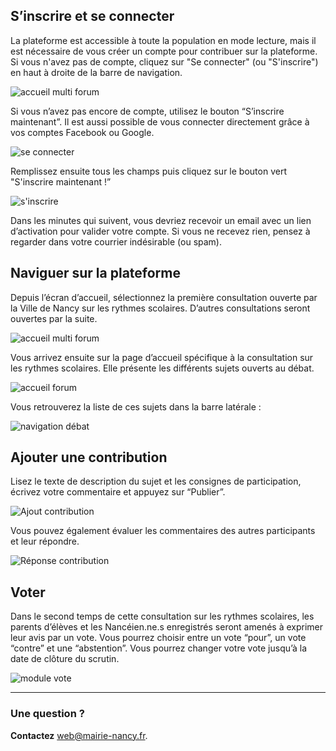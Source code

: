 ## S’inscrire et se connecter

La plateforme est accessible à toute la population en mode lecture, mais il est nécessaire de vous créer un compte pour contribuer sur la plateforme. Si vous n'avez pas de compte, cliquez sur "Se connecter" (ou "S'inscrire") en haut à droite de la barre de navigation.

![accueil multi forum](/_upload/image3.png.png)


Si vous n’avez pas encore de compte, utilisez le bouton “S’inscrire maintenant”. Il est aussi possible de vous connecter directement grâce à vos comptes Facebook ou Google.

![se connecter](/_upload/image10.png)


Remplissez ensuite tous les champs puis cliquez sur le bouton vert "S'inscrire maintenant !”

![s'inscrire](/_upload/image5.png)


Dans les minutes qui suivent, vous devriez recevoir un email avec un lien d’activation pour valider votre compte. Si vous ne recevez rien, pensez à regarder dans votre courrier indésirable (ou spam).

## Naviguer sur la plateforme

Depuis l’écran d’accueil, sélectionnez la première consultation ouverte par la Ville de Nancy sur les rythmes scolaires. D’autres consultations seront ouvertes par la suite.

![accueil multi forum](/_upload/image3-web.png)


Vous arrivez ensuite sur la page d’accueil spécifique à la consultation sur les rythmes scolaires. Elle présente les différents sujets ouverts au débat.

![accueil forum](/_upload/image8-web.png)


Vous retrouverez la liste de ces sujets dans la barre latérale :

![navigation débat](/_upload/image7.png)


## Ajouter une contribution

Lisez le texte de description du sujet et les consignes de participation, écrivez votre commentaire et appuyez sur “Publier”.

![Ajout contribution](/_upload/image2.png)


Vous pouvez également évaluer les commentaires des autres participants et leur répondre.

![Réponse contribution](/_upload/image1.png)


## Voter

Dans le second temps de cette consultation sur les rythmes scolaires, les parents d’élèves et les Nancéien.ne.s enregistrés seront amenés à exprimer leur avis par un vote. Vous pourrez choisir entre un vote “pour”, un vote “contre” et une “abstention”. Vous pourrez changer votre vote jusqu’à la date de clôture du scrutin.

![module vote](/_upload/image6.png)

---
### Une question ?
**Contactez** web@mairie-nancy.fr.
